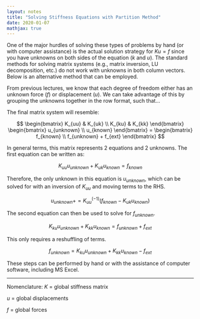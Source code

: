 ```yaml
---
layout: notes
title: "Solving Stiffness Equations with Partition Method"
date: 2020-01-07
mathjax: true
---
```


One of the major hurdles of solving these types of problems by hand (or with computer assistance) is the actual solution strategy for $Ku=f$ since you have unknowns on both sides of the equation ($k$ and $u$).  The standard methods for solving matrix systems (e.g., matrix inversion, LU decomposition, etc.) do not work with unknowns in both column vectors.  Below is an alternative method that can be employed.

From previous lectures, we know that each degree of freedom either has an unknown force $(f)$ or displacement $(u)$.  We can take advantage of this by grouping the unknowns together in the row format, such that...

The final matrix system will resemble:

$$  \begin{bmatrix} K_{uu} & K_{uk}  \\ K_{ku} & K_{kk}  \end{bmatrix}
    \begin{bmatrix} u_{unknown}  \\ u_{known}  \end{bmatrix} = 
    \begin{bmatrix} f_{known}  \\ f_{unknown} + f_{ext} \end{bmatrix} $$

In general terms, this matrix represents 2 equations and 2 unknowns.  The first equation can be written as:

$$  K_{uu}u_{unknown} + K_{uk}u_{known} = f_{known} $$

Therefore, the only unknown in this equation is $u_{unknown}$, which can be solved for with an inversion of $K_{uu}$ and moving terms to the RHS.

$$  u_{unknown} +  = K_{uu}^(-1)  \left( f_{known} - K_{uk}u_{known} \right) $$

The second equation can then be used to solve for $f_{unknown}$.

$$  K_{ku}u_{unknown} + K_{kk}u_{known} = f_{unknown} + f_{ext} $$

This only requires a reshuffling of terms. 

$$  f_{unknown} = K_{ku}u_{unknown} + K_{kk}u_{known} - f_{ext} $$

These steps can be performed by hand or with the assistance of computer software, including MS Excel.

---
Nomenclature:
$K$ = global stiffness matrix

$u$ = global displacements

$f$ = global forces
